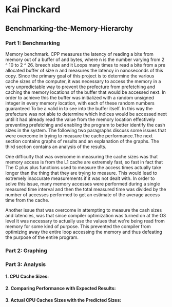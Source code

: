 # Kai Pinckard
## Benchmarking-the-Memory-Hierarchy

### Part 1: Benchmarking
Memory benchmark. CPP measures the latency of reading a bite from memory out of a buffer of and bytes, where n is the number varying from 2 ^ 10 to 2 ^ 26. breech size and it Loops many times to read a bite from a pre allocated buffer of size n and measures the latency in nanoseconds of this copy. Since the primary goal of this project is to determine the various cache sizes of the computer, it was necessary to access the memory in a very unpredictable way to prevent the prefecture from prefetching and caching the memory locations of the buffer that would be accessed next. In order to achieve this the buffer was initialized with a random unsigned integer in every memory location, with each of these random numbers guaranteed To be a valid in to see into the buffer itself. In this way the prefecture was not able to determine which indices would be accessed next until it had already read the value from the memory location effectively preventing prefetching and enabling the program to  better identify the cash sizes in the system. The following two paragraphs discuss some issues that were overcome in trying to measure the cache performance.The next section contains graphs of results and an explanation of the graphs.  The third section contains an analysis of the results.

One difficulty that was overcome in measuring the cache sizes was that memory access is from the L1 cache are extremely fast, so fast in fact that The C plus plus functions used to measure the access times actually take longer than the thing that they are trying to measure. This would lead to extremely inaccurate measurements if it was not dealt with. In order to solve this issue, many memory accesses were performed during a single measured time interval and then the total measured time was divided by the number of accesses performed to get an estimate of the average access time from the cache.

Another issue that was overcome in attempting to measure the cash sizes and latencies, was that since compiler optimization was turned on at the O3 level it was necessary to actually use the values that we're being read from memory for some kind of purpose. This prevented the compiler from optimizing away the entire loop accessing the memory  and thus defeating the purpose of the entire program.

### Part 2: Graphing

### Part 3: Analysis

#### 1. CPU Cache Sizes:

#### 2. Comparing Performance with Expected Results:

#### 3. Actual CPU Caches Sizes with the Predicted Sizes:
